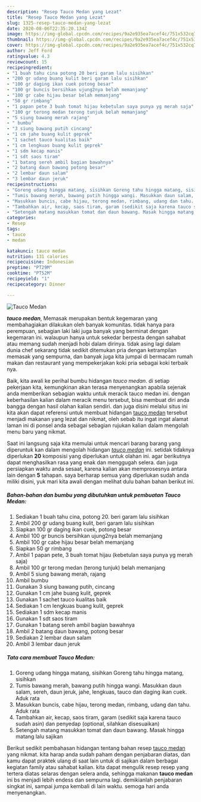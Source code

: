 ```yaml
---
description: "Resep Tauco Medan yang Lezat"
title: "Resep Tauco Medan yang Lezat"
slug: 1325-resep-tauco-medan-yang-lezat
date: 2020-08-06T22:35:20.134Z
image: https://img-global.cpcdn.com/recipes/9a2e935ea7acef4c/751x532cq70/tauco-medan-foto-resep-utama.jpg
thumbnail: https://img-global.cpcdn.com/recipes/9a2e935ea7acef4c/751x532cq70/tauco-medan-foto-resep-utama.jpg
cover: https://img-global.cpcdn.com/recipes/9a2e935ea7acef4c/751x532cq70/tauco-medan-foto-resep-utama.jpg
author: Jeff Ford
ratingvalue: 4.3
reviewcount: 15
recipeingredient:
- "1 buah tahu cina potong 20 beri garam lalu sisihkan"
- "200 gr udang buang kulit beri garam lalu sisihkan"
- "100 gr daging ikan cuek potong besar"
- "100 gr buncis bersihkan ujung2nya belah memanjang"
- "100 gr cabe hijau besar belah memanjang"
- "50 gr rimbang"
- "1 papan pete 3 buah tomat hijau kebetulan saya punya yg merah saja"
- "100 gr terong medan terong tunjuk belah memanjang"
- "5 siung bawang merah rajang"
- " bumbu"
- "3 siung bawang putih cincang"
- "1 cm jahe buang kulit geprek"
- "1 sachet tauco kualitas baik"
- "1 cm lengkuas buang kulit geprek"
- "1 sdm kecap manis"
- "1 sdt saos tiram"
- "1 batang sereh ambil bagian bawahnya"
- "2 batang daun bawang potong besar"
- "2 lembar daun salam"
- "3 lembar daun jeruk"
recipeinstructions:
- "Goreng udang hingga matang, sisihkan Goreng tahu hingga matang, sisihkan"
- "Tumis bawang merah, bawang putih hingga wangi. Masukkan daun salam, sereh, daun jeruk, jahe, lengkuas, tauco dan daging ikan cuek. Aduk rata"
- "Masukkan buncis, cabe hijau, terong medan, rimbang, udang dan tahu. Aduk rata"
- "Tambahkan air, kecap, saos tiram, garam (sedikit saja karena tauco sudah asin) dan penyedap (optional, silahkan disesuaikan)"
- "Setengah matang masukkan tomat dan daun bawang. Masak hingga matang lalu sajikan"
categories:
- Resep
tags:
- tauco
- medan

katakunci: tauco medan 
nutrition: 131 calories
recipecuisine: Indonesian
preptime: "PT29M"
cooktime: "PT52M"
recipeyield: "1"
recipecategory: Dinner

---
```



![Tauco Medan](https://img-global.cpcdn.com/recipes/9a2e935ea7acef4c/751x532cq70/tauco-medan-foto-resep-utama.jpg)

<b><i>tauco medan</i></b>, Memasak merupakan bentuk kegemaran yang membahagiakan dilakukan oleh banyak komunitas. tidak hanya para perempuan, sebagian laki laki juga banyak yang berminat dengan kegemaran ini. walaupun hanya untuk sekedar berpesta dengan sahabat atau memang sudah menjadi hobi dalam dirinya. tidak asing lagi dalam dunia chef sekarang tidak sedikit ditemukan pria dengan ketrampilan memasak yang sempurna, dan banyak juga kita jumpai di bermacam rumah makan dan restaurant yang mempekerjakan koki pria sebagai koki terbaik nya.



Baik, kita awali ke perihal bumbu hidangan <i>tauco medan</i>. di setiap pekerjaan kita, kemungkinan akan terasa menyenangkan apabila sejenak anda memberikan sebagian waktu untuk meracik tauco medan ini. dengan keberhasilan kalian dalam meracik menu tersebut, bisa membuat diri anda bangga dengan hasil olahan kalian sendiri. dan juga disini melalui situs ini kita akan dapat referensi untuk membuat hidangan <u>tauco medan</u> tersebut menjadi makanan yang lezat dan nikmat, oleh sebab itu ingat ingat alamat laman ini di ponsel anda sebagai sebagian rujukan kalian dalam mengolah menu baru yang nikmat.


Saat ini langsung saja kita memulai untuk mencari barang barang yang diperuntuk kan dalam mengolah hidangan <u><i>tauco medan</i></u> ini. setidak tidaknya diperlukan <b>20</b> komposisi yang diperlukan untuk olahan ini. agar berikutnya dapat menghasilkan rasa yang enak dan menggugah selera. dan juga persiapkan waktu anda sesaat, karena kalian akan memprosesnya antara lain dengan <b>5</b> tahapan. saya berharap semua yang diperlukan sudah anda miliki disini, yuk mari kita awali dengan melihat dulu bahan bahan berikut ini.

<!--inarticleads1-->

##### Bahan-bahan dan bumbu yang dibutuhkan untuk pembuatan Tauco Medan:

1. Sediakan 1 buah tahu cina, potong 20. beri garam lalu sisihkan
1. Ambil 200 gr udang buang kulit, beri garam lalu sisihkan
1. Siapkan 100 gr daging ikan cuek, potong besar
1. Ambil 100 gr buncis bersihkan ujung2nya belah memanjang
1. Ambil 100 gr cabe hijau besar belah memanjang
1. Siapkan 50 gr rimbang
1. Ambil 1 papan pete, 3 buah tomat hijau (kebetulan saya punya yg merah saja)
1. Ambil 100 gr terong medan (terong tunjuk) belah memanjang
1. Ambil 5 siung bawang merah, rajang
1. Ambil  bumbu
1. Gunakan 3 siung bawang putih, cincang
1. Gunakan 1 cm jahe buang kulit, geprek
1. Gunakan 1 sachet tauco kualitas baik
1. Sediakan 1 cm lengkuas buang kulit, geprek
1. Sediakan 1 sdm kecap manis
1. Gunakan 1 sdt saos tiram
1. Gunakan 1 batang sereh ambil bagian bawahnya
1. Ambil 2 batang daun bawang, potong besar
1. Sediakan 2 lembar daun salam
1. Ambil 3 lembar daun jeruk




<!--inarticleads2-->

##### Tata cara membuat Tauco Medan:

1. Goreng udang hingga matang, sisihkan Goreng tahu hingga matang, sisihkan
1. Tumis bawang merah, bawang putih hingga wangi. Masukkan daun salam, sereh, daun jeruk, jahe, lengkuas, tauco dan daging ikan cuek. Aduk rata
1. Masukkan buncis, cabe hijau, terong medan, rimbang, udang dan tahu. Aduk rata
1. Tambahkan air, kecap, saos tiram, garam (sedikit saja karena tauco sudah asin) dan penyedap (optional, silahkan disesuaikan)
1. Setengah matang masukkan tomat dan daun bawang. Masak hingga matang lalu sajikan




Berikut sedikit pembahasan hidangan tentang bahan resep <u>tauco medan</u> yang nikmat. kita harap anda sudah paham dengan penjabaran diatas, dan kamu dapat praktek ulang di saat lain untuk di sajikan dalam berbagai kegiatan family atau sahabat kalian. kita dapat mengulik resep resep yang tertera diatas selaras dengan selera anda, sehingga makanan <b>tauco medan</b> ini bs menjadi lebih endess dan sempurna lagi. demikianlah penjabaran singkat ini, sampai jumpa kembali di lain waktu. semoga hari anda menyenangkan.

